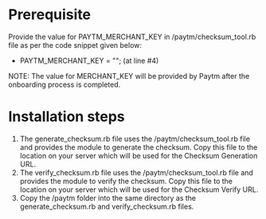 # Prerequisite
Provide the value for PAYTM_MERCHANT_KEY in /paytm/checksum_tool.rb file as per the code snippet given below:
 - PAYTM_MERCHANT_KEY = "";  (at line #4)

NOTE: The value for MERCHANT_KEY will be provided by Paytm after the onboarding process is completed.

# Installation steps
1. The generate_checksum.rb file uses the /paytm/checksum_tool.rb  file and provides the module to generate the checksum. Copy this file to the location on your server which will be used for the Checksum Generation URL.
2. The verify_checksum.rb file uses the /paytm/checksum_tool.rb  file and provides the module to verify the checksum. Copy this file to the location on your server which will be used for the Checksum Verify URL.
3. Copy the /paytm folder into the same directory as the generate_checksum.rb and verify_checksum.rb files.
